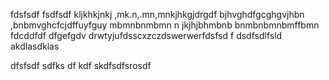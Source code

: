 fdsfsdf
fsdfsdf
kljkhkjnkj
,mk.n,.mn,mnkjhkgjdrgdf
bjhvghdfgcghgvjhbn
,bnbmvghcfcjdffuyfguy
mbmnbnmbmn n jkjhjbhmbnb bnmbnbmnbmffbmn
fdcddfdf dfgefgdv drwtyjufdsscxzczdswerwerfdsfsd f dsdfsdlfsld akdlasdklas

dfsfsdf sdfks df kdf skdfsdfsrosdf
